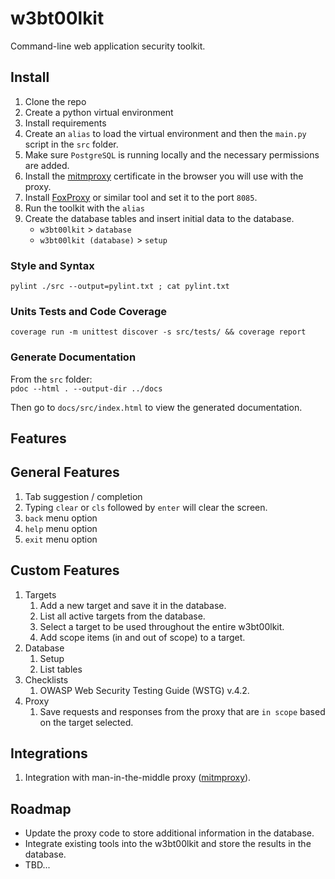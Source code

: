 # w3bt00lkit
Command-line web application security toolkit.  

## Install

1. Clone the repo
2. Create a python virtual environment
3. Install requirements
4. Create an `alias` to load the virtual environment and then the `main.py` script in the `src` folder.
5. Make sure `PostgreSQL` is running locally and the necessary permissions are added.
6. Install the [mitmproxy](https://docs.mitmproxy.org/stable/concepts-certificates/) certificate in the browser you will use with the proxy.
7. Install [FoxProxy](https://getfoxyproxy.org/) or similar tool and set it to the port `8085`.
8. Run the toolkit with the `alias`
9. Create the database tables and insert initial data to the database.
    - `w3bt00lkit` > `database`
    - `w3bt00lkit (database)` > `setup`

### Style and Syntax  
`pylint ./src --output=pylint.txt ; cat pylint.txt`  

### Units Tests and Code Coverage  
`coverage run -m unittest discover -s src/tests/ && coverage report`  

### Generate Documentation  
From the `src` folder:  
`pdoc --html . --output-dir ../docs`  

Then go to `docs/src/index.html` to view the generated documentation.  

## Features

## General Features

1. Tab suggestion / completion  
2. Typing `clear` or `cls` followed by `enter` will clear the screen.
3. `back` menu option
4. `help` menu option
5. `exit` menu option

## Custom Features

1. Targets
    1. Add a new target and save it in the database.
    2. List all active targets from the database.
    3. Select a target to be used throughout the entire w3bt00lkit.
    4. Add scope items (in and out of scope) to a target.
2. Database
    1. Setup
    2. List tables
3. Checklists
    1. OWASP Web Security Testing Guide (WSTG) v.4.2.
4. Proxy
    1. Save requests and responses from the proxy that are `in scope` based on the target selected.

## Integrations

1. Integration with man-in-the-middle proxy ([mitmproxy](https://github.com/mitmproxy/mitmproxy)).  

## Roadmap

- Update the proxy code to store additional information in the database.
- Integrate existing tools into the w3bt00lkit and store the results in the database.
- TBD...
